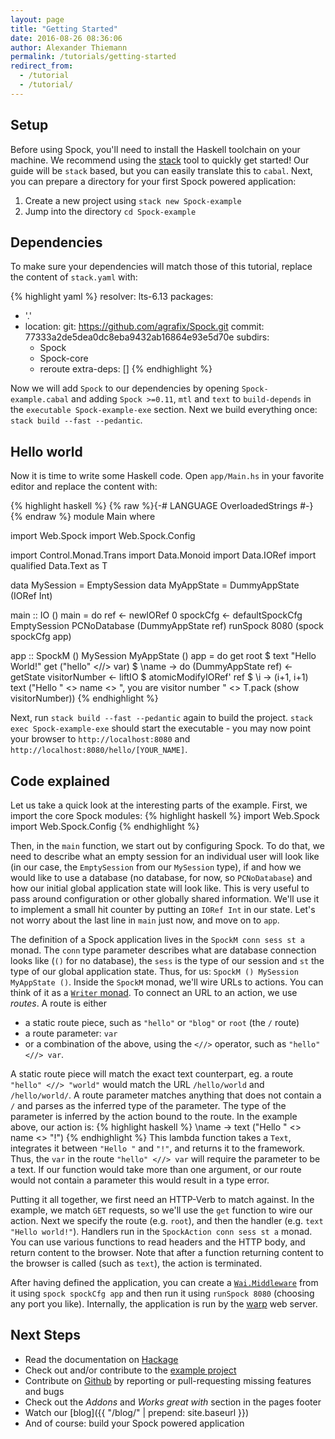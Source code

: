 ```yaml
---
layout: page
title: "Getting Started"
date: 2016-08-26 08:36:06
author: Alexander Thiemann
permalink: /tutorials/getting-started
redirect_from: 
  - /tutorial
  - /tutorial/
---
```


## Setup

Before using Spock, you'll need to install the Haskell toolchain on your machine. We recommend using the
[stack](http://haskellstack.org/) tool to quickly get started! Our guide will be `stack` based, but you can
easily translate this to `cabal`.
Next, you can prepare a directory for your first Spock powered application:

1. Create a new project using `stack new Spock-example`
1. Jump into the directory `cd Spock-example`

## Dependencies

To make sure your dependencies will match those of this tutorial, replace the content of `stack.yaml` with:

{% highlight yaml %}
resolver: lts-6.13
packages:
- '.'
- location:
      git: https://github.com/agrafix/Spock.git
      commit: 77333a2de5dea0dc8eba9432ab16864e93e5d70e
  subdirs:
    - Spock
    - Spock-core
    - reroute
extra-deps: []
{% endhighlight %}

Now we will add `Spock` to our dependencies by opening `Spock-example.cabal` and adding `Spock >=0.11`, `mtl` and `text` to `build-depends` in the
`executable Spock-example-exe` section.
Next we build everything once: `stack build --fast --pedantic`.

## Hello world

Now it is time to write some Haskell code. Open `app/Main.hs` in your favorite editor and replace the content with:

{% highlight haskell %}
{% raw %}{-# LANGUAGE OverloadedStrings #-}{% endraw %}
module Main where

import Web.Spock
import Web.Spock.Config

import Control.Monad.Trans
import Data.Monoid
import Data.IORef
import qualified Data.Text as T

data MySession = EmptySession
data MyAppState = DummyAppState (IORef Int)

main :: IO ()
main =
    do ref <- newIORef 0
       spockCfg <- defaultSpockCfg EmptySession PCNoDatabase (DummyAppState ref)
       runSpock 8080 (spock spockCfg app)

app :: SpockM () MySession MyAppState ()
app =
    do get root $
           text "Hello World!"
       get ("hello" <//> var) $ \name ->
           do (DummyAppState ref) <- getState
              visitorNumber <- liftIO $ atomicModifyIORef' ref $ \i -> (i+1, i+1)
              text ("Hello " <> name <> ", you are visitor number " <> T.pack (show visitorNumber))
{% endhighlight %}

Next, run `stack build --fast --pedantic` again to build the project. `stack exec Spock-example-exe` should start the executable - you may now point your browser to `http://localhost:8080` and `http://localhost:8080/hello/[YOUR_NAME]`.

## Code explained

Let us take a quick look at the interesting parts of the example. First, we import the core Spock modules:
{% highlight haskell %}
import Web.Spock
import Web.Spock.Config
{% endhighlight %}

Then, in the `main` function, we start out by configuring Spock. To do that, we need to describe what an
empty session for an individual user will look like (in our case, the `EmptySession` from our `MySession` type),
if and how we would like to use a database (no database, for now, so `PCNoDatabase`) and how our initial global
application state will look like. This is very useful to pass around configuration or other globally shared
information. We'll use it to implement a small hit counter by putting an `IORef Int` in our state. Let's not worry
about the last line in `main` just now, and move on to `app`.

The definition of a Spock application lives in the `SpockM conn sess st a` monad. The `conn` type parameter describes
what are database connection looks like (`()` for no database), the `sess` is the type of our session and `st` the
type of our global application state. Thus, for us: `SpockM () MySession MyAppState ()`. Inside the `SpockM` monad,
we'll wire URLs to actions. You can think of it as a [`Writer` monad](https://hackage.haskell.org/package/mtl-2.2.1/docs/Control-Monad-Writer-Lazy.html).
To connect an URL to an action, we use *routes*. A route is either

- a static route piece, such as `"hello"` or `"blog"` or `root` (the `/` route)
- a route parameter: `var`
- or a combination of the above, using the `<//>` operator, such as `"hello" <//> var`.

A static route piece will match the exact text counterpart, eg. a route `"hello" <//> "world"` would match the URL
`/hello/world` and `/hello/world/`. A route parameter matches anything that does not contain a `/` and parses as the
inferred type of the parameter. The type of the parameter is inferred by the action bound to the route. In the example above, our action is:
{% highlight haskell %}
\name -> text ("Hello " <> name <> "!")
{% endhighlight %}
This lambda function takes a `Text`, integrates it between `"Hello "` and `"!"`, and returns it to the framework. Thus,
the `var` in the route `"hello" <//> var` will require the parameter to be a text. If our function would take more than one argument, or our route would not contain a parameter this would result in a type error.

Putting it all together, we first need an HTTP-Verb to match against. In the example, we match `GET` requests, so we'll use the `get` function to
wire our action. Next we specify the route (e.g. `root`), and then the handler (e.g. `text "Hello world!"`). Handlers run in the `SpockAction conn sess st a` monad. You can use various functions to read headers and the HTTP body, and return content to the browser. Note that after a function returning content to the browser is called (such as `text`), the action is terminated.

After having defined the application, you can create a [`Wai.Middleware`](https://hackage.haskell.org/package/wai) from it using `spock spockCfg app` and then run it using `runSpock 8080` (choosing any port you like). Internally, the application is run by the [warp](https://hackage.haskell.org/package/warp) web server.

## Next Steps

- Read the documentation on [Hackage](https://hackage.haskell.org/package/Spock)
- Check out and/or contribute to the [example project](https://github.com/agrafix/funblog)
- Contribute on [Github](https://github.com/agrafix/Spock) by reporting or pull-requesting missing features and bugs
- Check out the *Addons* and *Works great with* section in the pages footer
- Watch our [blog]({{ "/blog/" | prepend: site.baseurl }})
- And of course: build your Spock powered application
